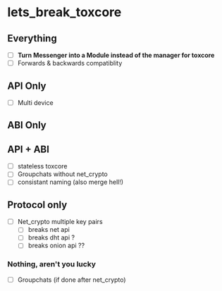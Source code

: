 # lets_break_toxcore


## Everything
- [ ] **Turn Messenger into a Module instead of the manager for toxcore**
- [ ] Forwards & backwards compatiblity

## API Only
- [ ] Multi device

## ABI Only

## API + ABI
- [ ] stateless toxcore
- [ ] Groupchats without net_crypto
- [ ] consistant naming (also merge hell!)

## Protocol only
- [ ] Net_crypto multiple key pairs
  - [ ] breaks net api
  - [ ] breaks dht api  ?
  - [ ] breaks onion api ??

### Nothing, aren't you lucky
- [ ] Groupchats (if done after net_crypto)
